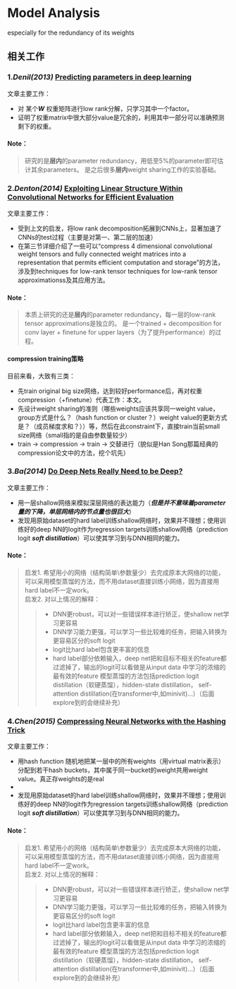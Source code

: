 # Model Analysis  
especially for the redundancy of its weights
## 相关工作  
### 1.*Denil(2013)* [Predicting parameters in deep learning](https://www.cs.toronto.edu/~ranzato/publications/denil_nips2013.pdf)  
文章主要工作：  
* 对 某个***W*** 权重矩阵进行low rank分解，只学习其中一个factor。
* 证明了权重matrix中很大部分value是冗余的，利用其中一部分可以准确预测剩下的权重。  
#### Note：
> 研究的是**层内**的parameter redundancy，用低至5%的parameter即可估计其余parameters。
> 是之后很多**层内**weight sharing工作的实验基础。  

### 2.*Denton(2014)* [Exploiting Linear Structure Within Convolutional Networks for Efficient Evaluation](https://proceedings.neurips.cc/paper/2014/file/2afe4567e1bf64d32a5527244d104cea-Paper.pdf)  
文章主要工作：  
* 受到上文的启发，将low rank decomposition拓展到CNNs上，显著加速了CNNs的test过程（主要是对第一、第二层的加速）
* 在第三节详细介绍了一些可以“compress 4 dimensional convolutional weight tensors and fully connected weight matrices into a representation that permits efficient computation and storage”的方法，涉及到techniques for low-rank tensor techniques for low-rank tensor approximationss及其应用方法。
#### Note：
> 本质上研究的还是**层内**的parameter redundancy，每一层的low-rank tensor approximations是独立的。
> 是一个trained + decomposition for conv layer + finetune for upper layers（为了提升performance）的过程。
#### compression training策略  
目前来看，大致有三类：  
* 先train original big size网络，达到较好performance后，再对权重compression（+finetune）代表工作：本文。
* 先设计weight sharing的准则（哪些weights应该共享同一weight value，group方式是什么？（hash function or cluster？）weight value的更新方式是？（成员梯度求和？））等，然后在此constraint下，直接train当前small size网络（small指的是自由参数量较少）
* train → compression → train → 交替进行（貌似是Han Song那篇经典的compression论文中的方法，挖个坑先）

### 3.*Ba(2014)* [Do Deep Nets Really Need to be Deep?](https://papers.nips.cc/paper/2014/file/ea8fcd92d59581717e06eb187f10666d-Paper.pdf)
文章主要工作：  
* 用一层shallow网络来模拟深层网络的表达能力（***但是并不意味着parameter量的下降，单层网络内的节点量也很巨大***）
* 发现用原始dataset的hard label训练shallow网络时，效果并不理想；使用训练好的deep NN的logit作为regression targets训练shallow网络（prediction logit ***soft distillation***）可以使其学习到与DNN相同的能力。  

#### Note：
> 启发1. 希望用小的网络（结构简单\参数量少）去完成原本大网络的功能，可以采用模型蒸馏的方法，而不用dataset直接训练小网络，因为直接用hard label不一定work。  
> 启发2. 对以上情况的解释：
>> * DNN更robust，可以对一些错误样本进行矫正，使shallow net学习更容易
>> * DNN学习能力更强，可以学习一些比较难的任务，把输入转换为更容易区分的soft logit
>> * logit比hard label包含更丰富的信息
>> * hard label部分依赖输入，deep net把和目标不相关的feature都过滤掉了，输出的logit可以看做是从input data 中学习的浓缩的最有效的feature
> 模型蒸馏的方法包括prediction logit distillation（软硬蒸馏），hidden-state distillation， self-attention distillation(在transformer中,如minivit)...）（后面explore到的会继续补充）  

### 4.*Chen(2015)* [Compressing Neural Networks with the Hashing Trick](http://proceedings.mlr.press/v37/chenc15.pdf)
文章主要工作：  
* 用hash function 随机地把某一层中的所有weights（用virtual matrix表示）分配到若干hash buckets，其中属于同一bucket的weight共用weight value。真正存weights的是real 
* 
* 发现用原始dataset的hard label训练shallow网络时，效果并不理想；使用训练好的deep NN的logit作为regression targets训练shallow网络（prediction logit ***soft distillation***）可以使其学习到与DNN相同的能力。  

#### Note：
> 启发1. 希望用小的网络（结构简单\参数量少）去完成原本大网络的功能，可以采用模型蒸馏的方法，而不用dataset直接训练小网络，因为直接用hard label不一定work。  
> 启发2. 对以上情况的解释：
>> * DNN更robust，可以对一些错误样本进行矫正，使shallow net学习更容易
>> * DNN学习能力更强，可以学习一些比较难的任务，把输入转换为更容易区分的soft logit
>> * logit比hard label包含更丰富的信息
>> * hard label部分依赖输入，deep net把和目标不相关的feature都过滤掉了，输出的logit可以看做是从input data 中学习的浓缩的最有效的feature
> 模型蒸馏的方法包括prediction logit distillation（软硬蒸馏），hidden-state distillation， self-attention distillation(在transformer中,如minivit)...）（后面explore到的会继续补充）

